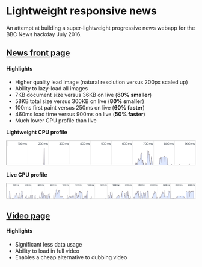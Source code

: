 # Lightweight responsive news

An attempt at building a super-lightweight progressive news webapp for the BBC News hackday July 2016.

## [News front page](https://wildlyinaccurate.com/lightweight-progressive-news/index.html)

#### Highlights

 * Higher quality lead image (natural resolution versus 200px scaled up)
 * Ability to lazy-load all images
 * 7KB document size versus 36KB on live (**80% smaller**)
 * 58KB total size versus 300KB on live (**80% smaller**)
 * 100ms first paint versus 250ms on live (**60% faster**)
 * 460ms load time versus 900ms on live (**50% faster**)
 * Much lower CPU profile than live

**Lightweight CPU profile**

![](lightweight-cpu-profile.png)

**Live CPU profile**

![](live-cpu-profile.png)

## [Video page](https://wildlyinaccurate.com/lightweight-progressive-news/video.html)

#### Highlights

 * Significant less data usage
 * Ability to load in full video
 * Enables a cheap alternative to dubbing video
